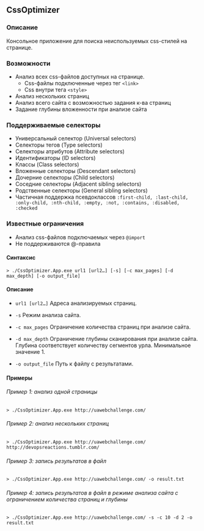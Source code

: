 CssOptimizer
------------

### Описание

Консольное приложение для поиска неиспользуемых css-стилей на странице. 

### Возможности

- Анализ всех css-файлов доступных на странице.
	- Css-файлы подключенные через тег ```<link>```
	- Css внутри тега ```<style>```	
- Анализ нескольких страниц
- Анализ всего сайта с возможностью задания к-ва страниц
- Задание глубины вложенности при анализе сайта

### Поддерживаемые селекторы

- Универсальный селектор (Universal selectors)
- Селекторы тегов (Type selectors)
- Селекторы атрибутов (Attribute selectors)
- Идентификаторы (ID selectors)
- Классы (Class selectors)
- Вложенные селекторы (Descendant selectors)
- Дочерние селекторы (Child selectors)
- Соседние селекторы (Adjacent sibling selectors)
- Родственные селекторы (General sibling selectors)
- Частичная поддержка псевдоклассов ``` :first-child, :last-child, :only-child, :nth-child, :empty, :not, :contains, :disabled, :checked ```

### Известные ограничения
- Анализ css-файлов подключаемых через ```@import```
- Не поддерживаются @-правила

#### Синтаксис 

	> ./CssOptimizer.App.exe url1 [url2…] [-s] [-c max_pages] [-d max_depth] [-o output_file]

#### Описание

- ```url1 [url2…]``` Адреса анализируемых страниц.

- ```-s``` Режим анализа сайта.

- ```-с max_pages``` Ограничение количества страниц при анализе сайта.

- ```-d max_depth``` Ограничение глубины сканирования при анализе сайта. Глубина соответствует количеству сегментов урла. Минимальное значение 1. 

- ```-o output_file``` Путь к файлу с результатами.

#### Примеры

###### Пример 1: анализ одной страницы
	> ./CssOptimizer.App.exe http://uawebchallenge.com/

###### Пример 2: анализ нескольких страниц
	> ./CssOptimizer.App.exe http://uawebchallenge.com/ http://devopsreactions.tumblr.com/

###### Пример 3: запись результатов в файл
	> ./CssOptimizer.App.exe http://uawebchallenge.com/ -o result.txt

###### Пример 4: запись результатов в файл в режиме анализа сайта с ограничением количества страниц и глубины
	> ./CssOptimizer.App.exe http://uawebchallenge.com/ -s -c 10 -d 2 -o result.txt

